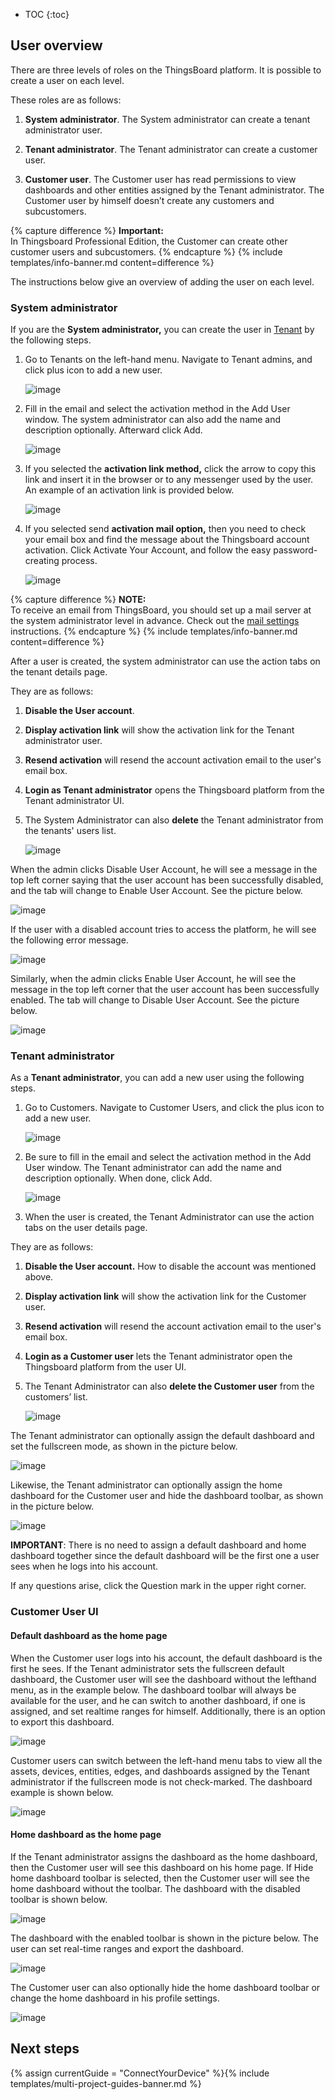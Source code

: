 
* TOC
{:toc}

## User overview

There are three levels of roles on the ThingsBoard platform. It is possible to create a user on each level.


These roles are as follows:

1) **System administrator**. The System administrator can create a tenant administrator user.

2) **Tenant administrator**. The Tenant administrator can create a customer user.

3) **Customer user**. The Customer user has read permissions to view dashboards and other entities assigned by the Tenant administrator. The Customer user by himself doesn’t create any customers and subcustomers.

{% capture difference %}
**Important:**
<br>
In Thingsboard Professional Edition, the Customer can create other customer users and subcustomers.
{% endcapture %}
{% include templates/info-banner.md content=difference %}

The instructions below give an overview of adding the user on each level.

### System administrator

If you are the **System administrator,** you can create the user in [Tenant](/docs/{{docsPrefix}}user-guide/ui/tenants) by the following steps.

1. Go to Tenants on the left-hand menu. Navigate to Tenant admins, and click plus icon to add a new user.

   ![image](https://img.thingsboard.io/user-guide/ui/users/ce/tenant-user-add.png)

2. Fill in the email and select the activation method in the Add User window. 
The system administrator can also add the name and description optionally. Afterward click Add.

   ![image](https://img.thingsboard.io/user-guide/ui/users/ce/user-add-window.png)

3. If you selected the **activation link method,** click the arrow to copy this link and insert it in the browser or to any messenger used by the user. An example of an activation link is provided below.

   ![image](https://img.thingsboard.io/user-guide/ui/users/ce/user-activation-link.png)

4. If you selected send **activation mail option,** then you need to check your email box and find the message about the Thingsboard account activation. 
Click Activate Your Account, and follow the easy password-creating process.

   ![image](https://img.thingsboard.io/user-guide/ui/users/ce/account-activation-email.png)

{% capture difference %}
**NOTE:**
<br>
To receive an email from ThingsBoard, you should set up a mail server at the system administrator level in advance.
Check out the [mail settings](/docs/{{docsPrefix}}user-guide/ui/mail-settings) instructions.
{% endcapture %}
{% include templates/info-banner.md content=difference %}


After a user is created, the system administrator can use the action tabs on the tenant details page.

They are as follows:

1) **Disable the User account**.

2) **Display activation link** will show the activation link for the Tenant administrator user.

3) **Resend activation** will resend the account activation email to the user's email box.

4) **Login as Tenant administrator** opens the Thingsboard platform from the Tenant administrator UI. 

5) The System Administrator can also **delete** the Tenant administrator from the tenants' users list.

   ![image](https://img.thingsboard.io/user-guide/ui/users/ce/user-tenant-tabs.png)

When the admin clicks Disable User Account, he will see a message in the top left corner saying that the user account has been successfully disabled, and the tab will change to Enable User Account. 
See the picture below.

   ![image](https://img.thingsboard.io/user-guide/ui/users/ce/user-account-disabled.png)

If the user with a disabled account tries to access the platform, he will see the following error message.

   ![image](https://img.thingsboard.io/user-guide/ui/users/ce/error-message.png)

Similarly, when the admin clicks Enable User Account, he will see the message in the top left corner that the user account has been successfully enabled. The tab will change to Disable User Account. See the picture below.

   ![image](https://img.thingsboard.io/user-guide/ui/users/ce/user-account-enabled.png)

### Tenant administrator

As a **Tenant administrator**, you can add a new user using the following steps.

1. Go to Customers. Navigate to Customer Users, and click the plus icon to add a new user. 

   ![image](https://img.thingsboard.io/user-guide/ui/users/ce/customer-user-add.png)

2. Be sure to fill in the email and select the activation method in the Add User window.
The Tenant administrator can add the name and description optionally. When done, click Add.

   ![image](https://img.thingsboard.io/user-guide/ui/users/ce/customer-user-add-window.png)

3. When the user is created, the Tenant Administrator can use the action tabs on the user details page. 

They are as follows:

1) **Disable the User account.** How to disable the account was mentioned above.  

2) **Display activation link** will show the activation link for the Customer user.

3) **Resend activation** will resend the account activation email to the user's email box. 

4) **Login as a Customer user** lets the Tenant administrator open the Thingsboard platform from the user UI. 

5) The Tenant Administrator can also **delete the Customer user** from the customers’ list.


   ![image](https://img.thingsboard.io/user-guide/ui/users/ce/customer-user-account-disable.png)

The Tenant administrator can optionally assign the default dashboard and set the fullscreen mode, as shown in the picture below.


   ![image](https://img.thingsboard.io/user-guide/ui/users/ce/default-dashboard-assigned.png)

Likewise, the Tenant administrator can optionally assign the home dashboard for the Customer user and hide the dashboard toolbar, as shown in the picture below.


   ![image](https://img.thingsboard.io/user-guide/ui/users/ce/home-dashboard-assigned.png) 

**IMPORTANT**: There is no need to assign a default dashboard and home dashboard together since the default dashboard will be the first one a user sees when he logs into his account.

If any questions arise, click the Question mark in the upper right corner.

### Customer User UI

#### Default dashboard as the home page

When the Customer user logs into his account, the default dashboard is the first he sees. If the Tenant administrator sets the fullscreen default dashboard, the Customer user will see the dashboard without the lefthand menu, as in the example below. 
The dashboard toolbar will always be available for the user, and he can switch to another dashboard, if one is assigned, and set realtime ranges for himself.
Additionally, there is an option to export this dashboard.

   ![image](https://img.thingsboard.io/user-guide/ui/users/ce/default-dashboard.png) 


Customer users can switch between the left-hand menu tabs to view all the assets, devices, entities, edges, and dashboards assigned by the Tenant administrator if the fullscreen mode is not check-marked.
The dashboard example is shown below.

   ![image](https://img.thingsboard.io/user-guide/ui/users/ce/default-dashboard-not-fullscreen-1.png) 


#### Home dashboard as the home page

If the Tenant administrator assigns the dashboard as the home dashboard, then the Customer user will see this dashboard on his home page.
If Hide home dashboard toolbar is selected, then the Customer user will see the home dashboard without the toolbar.
The dashboard with the disabled toolbar is shown below.

  ![image](https://img.thingsboard.io/user-guide/ui/users/ce/home-dashboard-no-toolbar.png)    

The dashboard with the enabled toolbar is shown in the picture below. The user can set real-time ranges and export the dashboard.


   ![image](https://img.thingsboard.io/user-guide/ui/users/ce/home-dashboard-toolbar.png)

The Customer user can also optionally hide the home dashboard toolbar or change the home dashboard in his profile settings.
   
   ![image](https://img.thingsboard.io/user-guide/ui/users/ce/profile-window.png)  

## Next steps

{% assign currentGuide = "ConnectYourDevice" %}{% include templates/multi-project-guides-banner.md %}